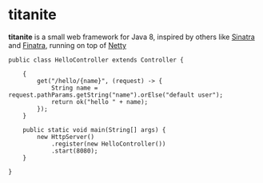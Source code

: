 # titanite

__titanite__ is a small web framework for Java 8, inspired by others like [Sinatra](http://www.sinatrarb.com/) and [Finatra](http://finatra.info/), running on top of [Netty](http://netty.io/)


```
public class HelloController extends Controller {

    {
        get("/hello/{name}", (request) -> {
            String name = request.pathParams.getString("name").orElse("default user");
            return ok("hello " + name);
        });
    }

    public static void main(String[] args) {
        new HttpServer()
            .register(new HelloController())
            .start(8080);
    }

}
```